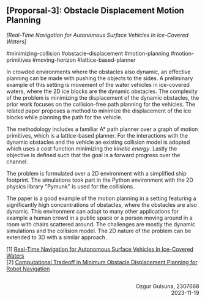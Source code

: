 ## \[Proporsal-3\]: Obstacle Displacement Motion Planning ##
_\[Real-Time Navigation for Autonomous Surface Vehicles In Ice-Covered Waters\]_  

#minimizing-collision #obstacle-displacement #motion-planning #motion-primitives #moving-horizon #lattice-based-planner

   In crowded environments where the obstacles also dynamic, an effective planning can be made with pushing the objects to the sides. A preliminary example of this setting is movement of the water vehicles in ice-covered waters, where the 2D ice blocks are the dynamic obstacles. The complexity of the problem is minimizing the displacement of the dynamic obstacles, the prior work focuses on the collision-free path planning for the vehicles. The related paper proposes a method to minimize the displacement of the ice blocks while planning the path for the vehicle. 
   
   The methodology includes a familiar A* path planner over a graph of motion primitives, which is a lattice-based planner. For the interactions with the dynamic obstacles and the vehicle an existing collision model is adopted which uses a cost function minimizing the _kinetic energy_. Lastly the objective is defined such that the goal is a forward progress over the channel.

  The problem is formulated over a 2D environment with a simplified ship footprint. The simulations took part in the Python environment with the 2D physics library "Pymunk" is used for the collisions.

   The paper is a good example of the motion planning in a setting featuring a significantly high concentrations of obstacles, where the obstacles are also dynamic. This environment can adopt to many other applications for example a human crowd in a public space or a person moving around in a room with chairs scattered around. The challenges are mostly the dynamic simulations and the collision model. The 2D nature of the problem can be extended to 3D with a similar approach.

\[1\] [Real-Time Navigation for Autonomous Surface Vehicles In Ice-Covered Waters](https://arxiv.org/pdf/2302.11601.pdf)  
\[2\] [Computational Tradeoff in Minimum Obstacle Displacement Planning for Robot Navigation](https://arxiv.org/pdf/2302.07114.pdf)  

## ##
<h7>
<div dir="rtl">Ozgur Gulsuna, 2307668</div>
<div dir="rtl">2023-11-19</div>
</h7>


